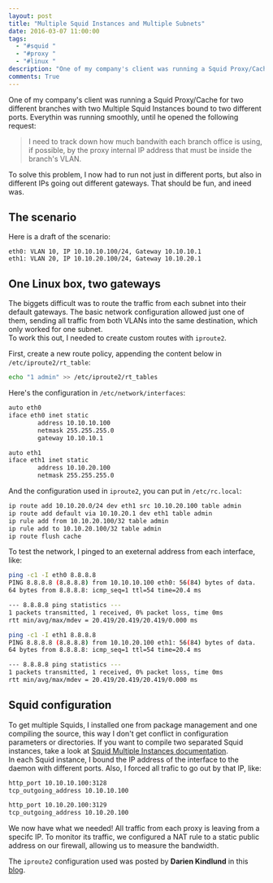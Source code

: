 ```yaml
---
layout: post
title: "Multiple Squid Instances and Multiple Subnets"
date: 2016-03-07 11:00:00
tags:
  - "#squid "
  - "#proxy "
  - "#linux "
description: "One of my company's client was running a Squid Proxy/Cache for two different branches with two Multiple Squid Instances bound to two different ports. Everythin was running smoothly, until he opened the following request: I need to track down how much bandwith each branch office is using, if possible, by the proxy internal IP address that must be inside the branch's VLAN. To solve this problem, I now had to run not just in different ports, but also in different IPs going out different gateways. That should be fun, and ineed was."
comments: True
---
```


One of my company's client was running a Squid Proxy/Cache for two different branches with two Multiple Squid Instances bound to two different ports. Everythin was running smoothly, until he opened the following request:
> I need to track down how much bandwith each branch office is using, if possible, by the proxy internal IP address that must be inside the branch's VLAN.

To solve this problem, I now had to run not just in different ports, but also in different IPs going out different gateways. That should be fun, and ineed was.

## The scenario
Here is a draft of the scenario:     

```
eth0: VLAN 10, IP 10.10.10.100/24, Gateway 10.10.10.1
eth1: VLAN 20, IP 10.10.20.100/24, Gateway 10.10.20.1
```

## One Linux box, two gateways
The biggets difficult was to route the traffic from each subnet into their default gateways. The basic network configuration allowed just one of them, sending all traffic from both VLANs into the same destination, which only worked for one subnet.     
To work this out, I needed to create custom routes with `iproute2`.     

First, create a new route policy, appending the content below in `/etc/iproute2/rt_table`:

```bash
echo "1 admin" >> /etc/iproute2/rt_tables
```

Here's the configuration in `/etc/network/interfaces`:

``` bash
auto eth0
iface eth0 inet static
        address 10.10.10.100
        netmask 255.255.255.0
        gateway 10.10.10.1

auto eth1
iface eth1 inet static
        address 10.10.20.100
        netmask 255.255.255.0
```

And the configuration used in `iproute2`, you can put in `/etc/rc.local`:

```bash
ip route add 10.10.20.0/24 dev eth1 src 10.10.20.100 table admin
ip route add default via 10.10.20.1 dev eth1 table admin
ip rule add from 10.10.20.100/32 table admin
ip rule add to 10.10.20.100/32 table admin
ip route flush cache
```

To test the network, I pinged to an exeternal address from each interface, like:

```bash
ping -c1 -I eth0 8.8.8.8
PING 8.8.8.8 (8.8.8.8) from 10.10.10.100 eth0: 56(84) bytes of data.
64 bytes from 8.8.8.8: icmp_seq=1 ttl=54 time=20.4 ms

--- 8.8.8.8 ping statistics ---
1 packets transmitted, 1 received, 0% packet loss, time 0ms
rtt min/avg/max/mdev = 20.419/20.419/20.419/0.000 ms
```

```bash
ping -c1 -I eth1 8.8.8.8
PING 8.8.8.8 (8.8.8.8) from 10.10.20.100 eth1: 56(84) bytes of data.
64 bytes from 8.8.8.8: icmp_seq=1 ttl=54 time=20.4 ms

--- 8.8.8.8 ping statistics ---
1 packets transmitted, 1 received, 0% packet loss, time 0ms
rtt min/avg/max/mdev = 20.419/20.419/20.419/0.000 ms
```

## Squid configuration
To get multiple Squids, I installed one from package management and one compiling the source, this way I don't get conflict in configuration parameters or directories. If you want to compile two separated Squid instances, take a look at [Squid Multiple Instances documentation](http://wiki.squid-cache.org/MultipleInstances).    
In each Squid instance, I bound the IP address of the interface to the daemon with different ports. Also, I forced all trafic to go out by that IP, like:

```bash
http_port 10.10.10.100:3128
tcp_outgoing_address 10.10.10.100
```

```bash
http_port 10.10.20.100:3129
tcp_outgoing_address 10.10.20.100
```

We now have what we needed! All traffic from each proxy is leaving from a specifc IP. To monitor its traffic, we configured a NAT rule to a static public address on our firewall, allowing us to measure the bandwidth.     

The `iproute2` configuration used was posted by **Darien Kindlund** in this [blog](https://kindlund.wordpress.com/2007/11/19/configuring-multiple-default-routes-in-linux/).
